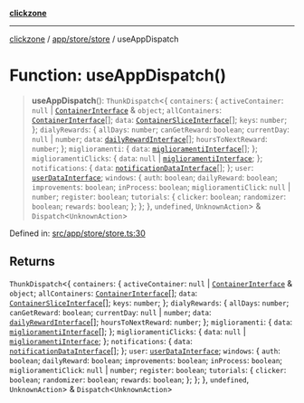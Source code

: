 [**clickzone**](../../../../README.md)

***

[clickzone](../../../../README.md) / [app/store/store](../README.md) / useAppDispatch

# Function: useAppDispatch()

> **useAppDispatch**(): `ThunkDispatch`\<\{ `containers`: \{ `activeContainer`: `null` \| [`ContainerInterface`](../../../../shared/types/interfaces/ContainerInterface.md) & `object`; `allContainers`: [`ContainerInterface`](../../../../shared/types/interfaces/ContainerInterface.md)[]; `data`: [`ContainerSliceInterface`](../../../../shared/types/interfaces/ContainerSliceInterface.md)[]; `keys`: `number`; \}; `dialyRewards`: \{ `allDays`: `number`; `canGetReward`: `boolean`; `currentDay`: `null` \| `number`; `data`: [`dailyRewardInterface`](../../../../entities/user/daily-rewards/model/dailyRewardsSlice/interfaces/dailyRewardInterface.md)[]; `hoursToNextReward`: `number`; \}; `miglioramenti`: \{ `data`: [`miglioramentiInterface`](../../../../widgets/clicker-shop/model/miglioramentiSlice/interfaces/miglioramentiInterface.md)[]; \}; `miglioramentiClicks`: \{ `data`: `null` \| [`miglioramentiInterface`](../../../../widgets/clicker-shop/model/miglioramentiSlice/interfaces/miglioramentiInterface.md); \}; `notifications`: \{ `data`: [`notificationDataInterface`](../../../../shared/types/interfaces/notificationDataInterface.md)[]; \}; `user`: [`userDataInterface`](../../../../shared/types/interfaces/userDataInterface.md); `windows`: \{ `auth`: `boolean`; `dailyReward`: `boolean`; `improvements`: `boolean`; `inProcess`: `boolean`; `miglioramentiClick`: `null` \| `number`; `register`: `boolean`; `tutorials`: \{ `clicker`: `boolean`; `randomizer`: `boolean`; `rewards`: `boolean`; \}; \}; \}, `undefined`, `UnknownAction`\> & `Dispatch`\<`UnknownAction`\>

Defined in: [src/app/store/store.ts:30](https://github.com/MaximBri/ClickZone/blob/20f3f0d061a7c50a96ed5bba64acbc325a456072/client/src/app/store/store.ts#L30)

## Returns

`ThunkDispatch`\<\{ `containers`: \{ `activeContainer`: `null` \| [`ContainerInterface`](../../../../shared/types/interfaces/ContainerInterface.md) & `object`; `allContainers`: [`ContainerInterface`](../../../../shared/types/interfaces/ContainerInterface.md)[]; `data`: [`ContainerSliceInterface`](../../../../shared/types/interfaces/ContainerSliceInterface.md)[]; `keys`: `number`; \}; `dialyRewards`: \{ `allDays`: `number`; `canGetReward`: `boolean`; `currentDay`: `null` \| `number`; `data`: [`dailyRewardInterface`](../../../../entities/user/daily-rewards/model/dailyRewardsSlice/interfaces/dailyRewardInterface.md)[]; `hoursToNextReward`: `number`; \}; `miglioramenti`: \{ `data`: [`miglioramentiInterface`](../../../../widgets/clicker-shop/model/miglioramentiSlice/interfaces/miglioramentiInterface.md)[]; \}; `miglioramentiClicks`: \{ `data`: `null` \| [`miglioramentiInterface`](../../../../widgets/clicker-shop/model/miglioramentiSlice/interfaces/miglioramentiInterface.md); \}; `notifications`: \{ `data`: [`notificationDataInterface`](../../../../shared/types/interfaces/notificationDataInterface.md)[]; \}; `user`: [`userDataInterface`](../../../../shared/types/interfaces/userDataInterface.md); `windows`: \{ `auth`: `boolean`; `dailyReward`: `boolean`; `improvements`: `boolean`; `inProcess`: `boolean`; `miglioramentiClick`: `null` \| `number`; `register`: `boolean`; `tutorials`: \{ `clicker`: `boolean`; `randomizer`: `boolean`; `rewards`: `boolean`; \}; \}; \}, `undefined`, `UnknownAction`\> & `Dispatch`\<`UnknownAction`\>

